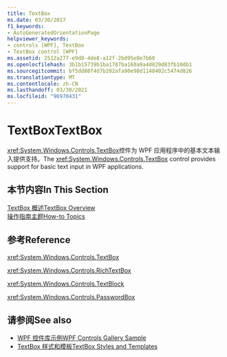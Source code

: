 ```yaml
---
title: TextBox
ms.date: 03/30/2017
f1_keywords:
- AutoGeneratedOrientationPage
helpviewer_keywords:
- controls [WPF], TextBox
- TextBox control [WPF]
ms.assetid: 2512a277-e9d8-4de8-a12f-2bd95e8e7b60
ms.openlocfilehash: 3b1b15739b1ba1787ba160a9a4d829d83fb10db1
ms.sourcegitcommit: bf5dd80f4d7b202afa90e90d1148402c5474d826
ms.translationtype: MT
ms.contentlocale: zh-CN
ms.lasthandoff: 03/30/2021
ms.locfileid: "96970431"
---
```

# <a name="textbox"></a><span data-ttu-id="d68e4-102">TextBox</span><span class="sxs-lookup"><span data-stu-id="d68e4-102">TextBox</span></span>
<span data-ttu-id="d68e4-103"><xref:System.Windows.Controls.TextBox>控件为 WPF 应用程序中的基本文本输入提供支持。</span><span class="sxs-lookup"><span data-stu-id="d68e4-103">The <xref:System.Windows.Controls.TextBox> control provides support for basic text input in WPF applications.</span></span>  
  
## <a name="in-this-section"></a><span data-ttu-id="d68e4-104">本节内容</span><span class="sxs-lookup"><span data-stu-id="d68e4-104">In This Section</span></span>  
 [<span data-ttu-id="d68e4-105">TextBox 概述</span><span class="sxs-lookup"><span data-stu-id="d68e4-105">TextBox Overview</span></span>](textbox-overview.md)  
 [<span data-ttu-id="d68e4-106">操作指南主题</span><span class="sxs-lookup"><span data-stu-id="d68e4-106">How-to Topics</span></span>](textbox-how-to-topics.md)  
  
## <a name="reference"></a><span data-ttu-id="d68e4-107">参考</span><span class="sxs-lookup"><span data-stu-id="d68e4-107">Reference</span></span>  
 <xref:System.Windows.Controls.TextBox>  
  
 <xref:System.Windows.Controls.RichTextBox>  
  
 <xref:System.Windows.Controls.TextBlock>  
  
 <xref:System.Windows.Controls.PasswordBox>  
  
## <a name="see-also"></a><span data-ttu-id="d68e4-108">请参阅</span><span class="sxs-lookup"><span data-stu-id="d68e4-108">See also</span></span>

- [<span data-ttu-id="d68e4-109">WPF 控件库示例</span><span class="sxs-lookup"><span data-stu-id="d68e4-109">WPF Controls Gallery Sample</span></span>](https://github.com/Microsoft/WPF-Samples/tree/master/Getting%20Started/ControlsAndLayout)
- [<span data-ttu-id="d68e4-110">TextBox 样式和模板</span><span class="sxs-lookup"><span data-stu-id="d68e4-110">TextBox Styles and Templates</span></span>](textbox-styles-and-templates.md)
